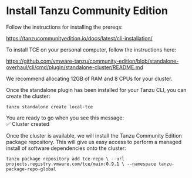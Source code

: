 # Install Tanzu Community Edition

Follow the instructions for installing the prereqs:

https://tanzucommunityedition.io/docs/latest/cli-installation/

To install TCE on your personal computer, follow the instructions here: 

https://github.com/vmware-tanzu/community-edition/blob/standalone-overhaul/cli/cmd/plugin/standalone-cluster/README.md

We recommend allocating 12GB of RAM and 8 CPUs for your cluster.

Once the standalone plugin has been installed for your Tanzu CLI, you can create the cluster:

`tanzu standalone create local-tce`

You are ready to go when you see this message: <br>
✅ Cluster created

Once the cluster is available, we will install the Tanzu Community Edition package repository. This will give us easy access to perform a managed install of software dependencies onto the cluster:

`tanzu package repository add tce-repo \
--url projects.registry.vmware.com/tce/main:0.9.1 \
--namespace tanzu-package-repo-global`
